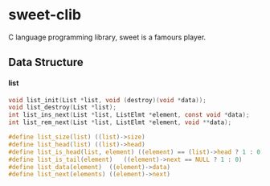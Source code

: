 sweet-clib
==========

C language programming library, sweet is a famours player.


## Data Structure

#### list
```c
void list_init(List *list, void (destroy)(void *data));
void list_destroy(List *list);
int list_ins_next(List *list, ListElmt *element, const void *data);
int list_rem_next(List *list, ListElmt *element, void **data);

#define list_size(list) ((list)->size)
#define list_head(list) ((list)->head)
#define list_is_head(list, element)	((element) == (list)->head ? 1 : 0)
#define list_is_tail(element)	((element)->next == NULL ? 1 : 0)
#define list_data(element)	((element)->data)
#define list_next(elements)	((element)->next)
```
